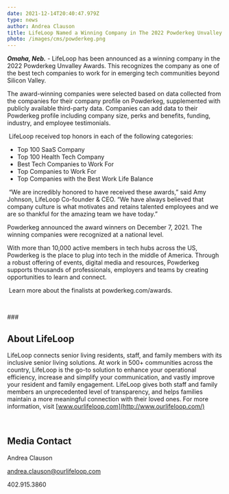 ```yaml
---
date: 2021-12-14T20:40:47.979Z
type: news
author: Andrea Clauson
title: LifeLoop Named a Winning Company in The 2022 Powderkeg Unvalley Awards
photo: /images/cms/powderkeg.png
---
```



***Omaha, Neb.*** - LifeLoop has been announced as a winning company in the 2022 Powderkeg Unvalley Awards. This recognizes the company as one of the best tech companies to work for in emerging tech communities beyond Silicon Valley. 

The award-winning companies were selected based on data collected from the companies for their company profile on Powderkeg, supplemented with publicly available third-party data. Companies can add data to their Powderkeg profile including company size, perks and benefits, funding, industry, and employee testimonials. 

 LifeLoop received top honors in each of the following categories:

* Top 100 SaaS Company
* Top 100 Health Tech Company
* Best Tech Companies to Work For
* Top Companies to Work For
* Top Companies with the Best Work Life Balance

 “We are incredibly honored to have received these awards,” said Amy Johnson, LifeLoop Co-founder & CEO. “We have always believed that company culture is what motivates and retains talented employees and we are so thankful for the amazing team we have today.”

Powderkeg announced the award winners on December 7, 2021. The winning companies were recognized at a national level. 

With more than 10,000 active members in tech hubs across the US, Powderkeg is the place to plug into tech in the middle of America. Through a robust offering of events, digital media and resources, Powderkeg supports thousands of professionals, employers and teams by creating opportunities to learn and connect. 

 Learn more about the finalists at powderkeg.com/awards.

 

\###

## About LifeLoop

LifeLoop connects senior living residents, staff, and family members with its inclusive senior living solutions. At work in 500+ communities across the country, LifeLoop is the go-to solution to enhance your operational efficiency, increase and simplify your communication, and vastly improve your resident and family engagement. LifeLoop gives both staff and family members an unprecedented level of transparency, and helps families maintain a more meaningful connection with their loved ones. For more information, visit [www.ourlifeloop.com](http://www.ourlifeloop.com/)

 

## Media Contact

Andrea Clauson

[andrea.clauson@ourlifeloop.com](mailto:andrea.clauson@ourlifeloop.com)

402.915.3860